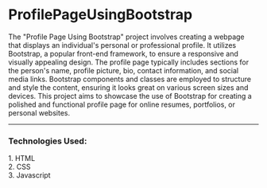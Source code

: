 # ProfilePageUsingBootstrap
The "Profile Page Using Bootstrap" project involves creating a webpage that displays an individual's personal or professional profile. 
It utilizes Bootstrap, a popular front-end framework, to ensure a responsive and visually appealing design. 
The profile page typically includes sections for the person's name, profile picture, bio, contact information, and social media links. 
Bootstrap components and classes are employed to structure and style the content, ensuring it looks great on various screen sizes and devices. 
This project aims to showcase the use of Bootstrap for creating a polished and functional profile page for online resumes, portfolios, or personal websites.<hr>
<h3>Technologies Used:</h3>
 1. HTML<br>
 2. CSS <br>
 3. Javascript 
 
